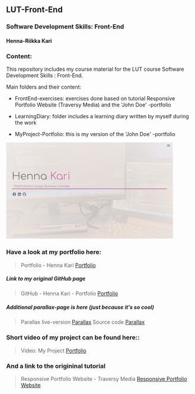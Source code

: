 ## LUT-Front-End
### Software Development Skills: Front-End

#### Henna-Riikka Kari

### Content:
This repository includes my course material for the LUT course Software Development Skills : Front-End. 

Main folders and their content:
* FrontEnd-exercises: exercises done based on tutorial Responsive Portfolio Website (Traversy Media) and the 'John Doe' -portfolio

* LearningDiary: folder includes a learning diary written by myself during the work 

* MyProject-Portfolio: this is my version of the 'John Doe' -portfolio 


![Portfolio](MyProject-Portfolio/img/Portfolio-HennaKari.PNG "Portfolio-Henna")

### Have a look at my portfolio here:

> Portfolio - Henna Kari [Portfolio](https://hennakari.github.io/Portfolio/)

##### Link to my original GitHub page

> GitHub - Henna Kari - Portfolio [Portfolio](https://github.com/hennakari/Portfolio)

##### Additional parallax-page is here (just because it's so cool)

> Parallax live-version [Parallax](https://hennakari.github.io/Parallax/)
> Source code [Parallax](https://github.com/hennakari/Parallax)


### Short video of my project can be found here::

> Video: My Project [Portfolio](linkki)

### And a link to the origininal tutorial

> Responsive Portfolio Website - Traversy Media [Responsive Portfolio Website](https://www.youtube.com/watch?v=gYzHS-n2gqU)
